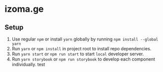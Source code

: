 # izoma.ge

## Setup

1. Use regular `npm` or install `yarn` globally by running `npm install --global yarn`
2. Run `yarn` or `npm install` in project root to install repo dependencies.
3. Run `yarn start` or `npm run start` to start `local` developer server.
4. Run `yarn storybook` or `npm run storybook` to develop each component individually.
   test
